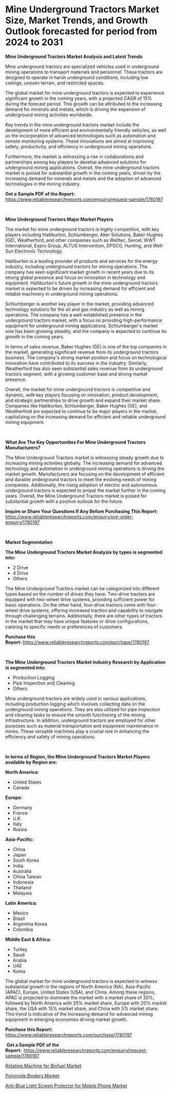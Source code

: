 <p><h1>Mine Underground Tractors Market Size, Market Trends, and Growth Outlook forecasted for period from 2024 to 2031</h1></p><p><strong>Mine Underground Tractors Market Analysis and Latest Trends</strong></p>
<p><p>Mine underground tractors are specialized vehicles used in underground mining operations to transport materials and personnel. These tractors are designed to operate in harsh underground conditions, including low ceilings, uneven terrain, and restricted spaces.</p><p>The global market for mine underground tractors is expected to experience significant growth in the coming years, with a projected CAGR of 15% during the forecast period. This growth can be attributed to the increasing demand for minerals and metals, which is driving the expansion of underground mining activities worldwide.</p><p>Key trends in the mine underground tractors market include the development of more efficient and environmentally friendly vehicles, as well as the incorporation of advanced technologies such as automation and remote monitoring systems. These innovations are aimed at improving safety, productivity, and efficiency in underground mining operations.</p><p>Furthermore, the market is witnessing a rise in collaborations and partnerships among key players to develop advanced solutions for underground mining applications. Overall, the mine underground tractors market is poised for substantial growth in the coming years, driven by the increasing demand for minerals and metals and the adoption of advanced technologies in the mining industry.</p></p>
<p><strong>Get a Sample PDF of the Report:&nbsp;</strong> <a href="https://www.reliableresearchreports.com/enquiry/request-sample/1780197">https://www.reliableresearchreports.com/enquiry/request-sample/1780197</a></p>
<p>&nbsp;</p>
<p><strong>Mine Underground Tractors Major Market Players</strong></p>
<p><p>The market for mine underground tractors is highly competitive, with key players including Halliburton, Schlumberger, Aker Solutions, Baker Hughes (GE), Weatherford, and other companies such as Welltec, Sercel, WWT International, Expro Group, ALTUS Intervention, DPSCO, Hunting, and Well-Sun Electronic Technology. </p><p>Halliburton is a leading provider of products and services for the energy industry, including underground tractors for mining operations. The company has seen significant market growth in recent years due to its strong global presence and focus on innovation in technology and equipment. Halliburton's future growth in the mine underground tractors market is expected to be driven by increasing demand for efficient and reliable machinery in underground mining operations.</p><p>Schlumberger is another key player in the market, providing advanced technology solutions for the oil and gas industry as well as mining operations. The company has a well-established presence in the underground tractors market, with a focus on providing high-performance equipment for underground mining applications. Schlumberger's market size has been growing steadily, and the company is expected to continue its growth in the coming years.</p><p>In terms of sales revenue, Baker Hughes (GE) is one of the top companies in the market, generating significant revenue from its underground tractors business. The company's strong market position and focus on technological innovation have contributed to its success in the industry. Similarly, Weatherford has also seen substantial sales revenue from its underground tractors segment, with a growing customer base and strong market presence.</p><p>Overall, the market for mine underground tractors is competitive and dynamic, with key players focusing on innovation, product development, and strategic partnerships to drive growth and expand their market share. Companies like Halliburton, Schlumberger, Baker Hughes (GE), and Weatherford are expected to continue to be major players in the market, capitalizing on the increasing demand for efficient and reliable underground mining equipment.</p></p>
<p>&nbsp;</p>
<p><strong>What Are The Key Opportunities For Mine Underground Tractors Manufacturers?</strong></p>
<p><p>The Mine Underground Tractors market is witnessing steady growth due to increasing mining activities globally. The increasing demand for advanced technology and automation in underground mining operations is driving the market growth. Manufacturers are focusing on the development of efficient and durable underground tractors to meet the evolving needs of mining companies. Additionally, the rising adoption of electric and autonomous underground tractors is expected to propel the market further in the coming years. Overall, the Mine Underground Tractors market is poised for substantial growth with a positive outlook for the future.</p></p>
<p><strong>Inquire or Share Your Questions If Any Before Purchasing This Report:</strong> <a href="https://www.reliableresearchreports.com/enquiry/pre-order-enquiry/1780197">https://www.reliableresearchreports.com/enquiry/pre-order-enquiry/1780197</a></p>
<p>&nbsp;</p>
<p><strong>Market Segmentation</strong></p>
<p><strong>The Mine Underground Tractors Market Analysis by types is segmented into:</strong></p>
<p><ul><li>2 Drive</li><li>4 Drive</li><li>Others</li></ul></p>
<p><p>The Mine Underground Tractors market can be categorized into different types based on the number of drives they have. Two-drive tractors are equipped with two-wheel drive systems, providing sufficient power for basic operations. On the other hand, four-drive tractors come with four-wheel drive systems, offering increased traction and capability to navigate through challenging terrains. Additionally, there are other types of tractors in the market that may have unique features or drive configurations, catering to specific needs or preferences of customers.</p></p>
<p><strong>Purchase this Report:&nbsp;</strong><a href="https://www.reliableresearchreports.com/purchase/1780197">https://www.reliableresearchreports.com/purchase/1780197</a></p>
<p>&nbsp;</p>
<p><strong>The Mine Underground Tractors Market Industry Research by Application is segmented into:</strong></p>
<p><ul><li>Production Logging</li><li>Pipe Inspection and Cleaning</li><li>Others</li></ul></p>
<p><p>Mine underground tractors are widely used in various applications, including production logging which involves collecting data on the underground mining operations. They are also utilized for pipe inspection and cleaning tasks to ensure the smooth functioning of the mining infrastructure. In addition, underground tractors are employed for other purposes such as material transportation and equipment maintenance in mines. These versatile machines play a crucial role in enhancing the efficiency and safety of mining operations.</p></p>
<p>&nbsp;</p>
<p><strong>In terms of Region, the Mine Underground Tractors Market Players available by Region are:</strong></p>
<p>
    <p> <strong> North America: </strong>
        <ul>
            <li>United States</li>
            <li>Canada</li>
        </ul>
        </p> 
    <p> <strong> Europe: </strong>
        <ul>
            <li>Germany</li>
            <li>France</li>
            <li>U.K.</li>
            <li>Italy</li>
            <li>Russia</li>
        </ul>
        </p> 
    <p> <strong> Asia-Pacific: </strong>
        <ul>
            <li>China</li>
            <li>Japan</li>
            <li>South Korea</li>
            <li>India</li>
            <li>Australia</li>
            <li>China Taiwan</li>
            <li>Indonesia</li>
            <li>Thailand</li>
            <li>Malaysia</li>
        </ul>
        </p> 
    <p> <strong> Latin America: </strong>
        <ul>
            <li>Mexico</li>
            <li>Brazil</li>
            <li>Argentina Korea</li>
            <li>Colombia</li>
        </ul>
        </p> 
    <p> <strong> Middle East & Africa: </strong>
        <ul>
            <li>Turkey</li>
            <li>Saudi</li>
            <li>Arabia</li>
            <li>UAE</li>
            <li>Korea</li>
        </ul>
    </p>
    </p>
<p><p>The global market for mine underground tractors is expected to witness substantial growth in the regions of North America (NA), Asia-Pacific (APAC), Europe, United States (USA), and China. Among these regions, APAC is projected to dominate the market with a market share of 35%, followed by North America with 25% market share, Europe with 20% market share, the USA with 15% market share, and China with 5% market share. This trend is indicative of the increasing demand for advanced mining equipment in emerging economies driving market growth.</p></p>
<p><strong>Purchase this Report: </strong><a href="https://www.reliableresearchreports.com/purchase/1780197">https://www.reliableresearchreports.com/purchase/1780197</a></p>
<p>&nbsp;<strong>Get a Sample PDF of the Report:&nbsp;&nbsp;</strong><a href="https://www.reliableresearchreports.com/enquiry/request-sample/1780197">https://www.reliableresearchreports.com/enquiry/request-sample/1780197</a></p>
<p><strong></strong></p>
<p><p><a href="https://github.com/changoleonlaverguenzanoexiste/Market-Research-Report-List-2/blob/main/rotating-machine-for-biofuel-market.md">Rotating Machine for Biofuel Market</a></p><p><a href="https://github.com/dimitrishawkinswaynenp91rgz/Market-Research-Report-List-1/blob/main/polyimide-binders-market.md">Polyimide Binders Market</a></p><p><a href="https://github.com/tamvrosiya/Market-Research-Report-List-2/blob/main/anti-blue-light-screen-protector-for-mobile-phone-market.md">Anti-Blue Light Screen Protector for Mobile Phone Market</a></p></p>